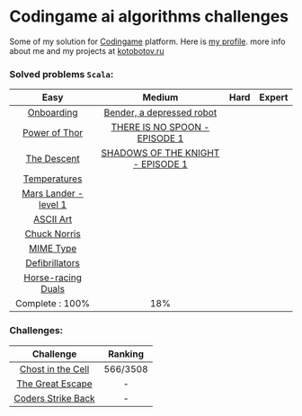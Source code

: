 # Codingame ai algorithms challenges

Some of my solution for [Codingame](http://www.codingame.com/) platform. Here is [my profile](https://www.codingame.com/profile/e29f203c7aeab86de5da14fa8898d5cd5437171).
more info about me and my projects at [kotobotov.ru](http://kotobotov.ru)


### Solved problems `Scala`:

| Easy | Medium | Hard | Expert
| :---: | :---: | :---: | :---: |
[Onboarding](src/main/scala/Onboarding/Player.scala)  | [Bender, a depressed robot](src/main/scala/Bender_Episode1/Solution.scala)  ||
[Power of Thor](src/main/scala/Power_of_Thor/Player.scala) | [THERE IS NO SPOON - EPISODE 1](src/main/scala/There_is_no_Spoon_episode_1/Player.scala)||
[The Descent](src/main/scala/The_Descent/Player.scala)  | [SHADOWS OF THE KNIGHT - EPISODE 1](src/main/scala/Shadows_of_the_Knight_Episode_1/Player.scala)||
[Temperatures](src/main/scala/Temperature/Solution.scala)  | ||
[Mars Lander - level 1](src/main/scala/Mars_lander/Player.scala)   |  ||
[ASCII Art](src/main/scala/ASCII-art/Solution.scala)  |  ||
[Chuck Norris](src/main/scala/Chuck-Norris/Solution.scala)  |  ||
[MIME Type](src/main/scala/MIME_Type/Solution.scala)  | ||
[Defibrillators](src/main/scala/Defebrilators/Solution.scala)  | ||
[Horse-racing Duals](src/main/scala/Horse-racing/Solution.scala)  |||
Complete : 100% | 18% ||


### Challenges:

Challenge | Ranking
| :---: | :---:|
[Chost in the Cell](src/main/scala/Ghost_in_the_Cell/Player.scala)  | 566/3508
[The Great Escape](src/main/scala/The_Great_Escape/Player.scala)  | -
[Coders Strike Back](src/main/scala/Coders_Strike_Back/Player.scala)  | -


